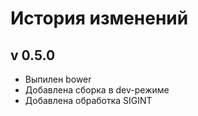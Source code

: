 # История изменений

## v 0.5.0

*  Выпилен bower
*  Добавлена сборка в dev-режиме
*  Добавлена обработка SIGINT
